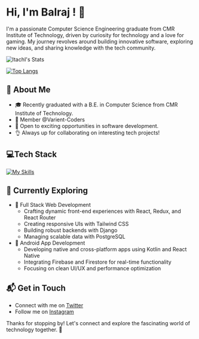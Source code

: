 

<!--
**ItachI008/ItachI008** is a ✨ _special_ ✨ repository because its `README.md` (this file) appears on your GitHub profile.

Here are some ideas to get you started:-->



   




# Hi, I'm Balraj ! 👋

I'm a passionate Computer Science Engineering graduate from CMR Institute of Technology, driven by curiosity for technology and a love for gaming. My journey revolves around building innovative software, exploring new ideas, and sharing knowledge with the tech community.

![ItachI's Stats](https://github-readme-stats.vercel.app/api?username=ItachI008&theme=vue-dark&show_icons=true&hide_border=true&count_private=true)

[![Top Langs](https://github-readme-stats.vercel.app/api/top-langs/?username=ItachI008&layout=compact)](https://github.com/Itachi008/github-readme-stats)


## 🚀 About Me

- 🎓 Recently graduated with a B.E. in Computer Science from CMR Institute of Technology.
- 👯 Member @Varient-Coders
- 💼 Open to exciting opportunities in software development.
- 👌 Always up for collaborating on interesting tech projects!

## 💻Tech Stack
[![My Skills](https://skillicons.dev/icons?i=js,html,css,react,python,java,mysql,express,nodejs,mongodb,next,firebase,googlecloud,bootstrap,django,figma,kotlin,androidstudio,git,github,redux,tailwind,vscode,npm)](https://skillicons.dev)

## 🌱 Currently Exploring

- 🚀 Full Stack Web Development
  - Crafting dynamic front-end experiences with React, Redux, and React Router
  - Creating responsive UIs with Tailwind CSS
  - Building robust backends with Django
  - Managing scalable data with PostgreSQL
- 📱 Android App Development
  - Developing native and cross-platform apps using Kotlin and React Native
  - Integrating Firebase and Firestore for real-time functionality
  - Focusing on clean UI/UX and performance optimization


## 📬 Get in Touch

- Connect with me on [Twitter](https://twitter.com/Balraj60522082)
- Follow me on [Instagram](https://www.instagram.com/_raj.exe_/)

Thanks for stopping by! Let's connect and explore the fascinating world of technology together. 🚀




